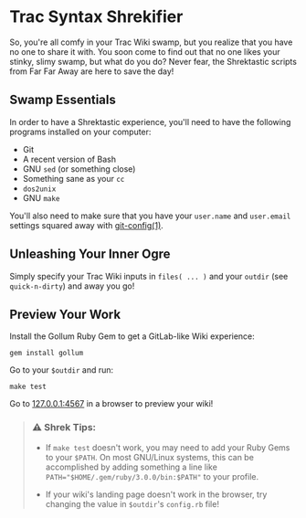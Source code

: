 # Trac Syntax Shrekifier
So, you're all comfy in your Trac Wiki swamp, but you realize that you have no
one to share it with.  You soon come to find out that no one likes your stinky,
slimy swamp, but what do you do?  Never fear, the Shrektastic scripts from Far
Far Away are here to save the day!

## Swamp Essentials
In order to have a Shrektastic experience, you'll need to have the following
programs installed on your computer:

  * Git
  * A recent version of Bash
  * GNU `sed` (or something close)
  * Something sane as your `cc`
  * `dos2unix`
  * GNU `make`

You'll also need to make sure that you have your `user.name` and `user.email`
settings squared away with [git-config(1)](https://git-scm.com/docs/git-config).

## Unleashing Your Inner Ogre
Simply specify your Trac Wiki inputs in `files( ... )` and your `outdir`
(see `quick-n-dirty`) and away you go!

## Preview Your Work
Install the Gollum Ruby Gem to get a GitLab-like Wiki experience:
```
gem install gollum
```

Go to your `$outdir` and run:
```
make test
```

Go to [127.0.0.1:4567](http://127.0.0.1:4567) in a browser to preview your wiki!

> <h3>⚠  Shrek Tips: </h3>
>
>  - If `make test` doesn't work, you may need to add your Ruby Gems to your
>    `$PATH`.  On most GNU/Linux systems, this can be accomplished by adding
>    something a line like `PATH="$HOME/.gem/ruby/3.0.0/bin:$PATH"` to your
>    profile.
>
>  - If your wiki's landing page doesn't work in the browser, try changing
>    the value in `$outdir`'s `config.rb` file!

